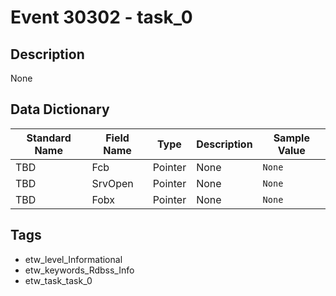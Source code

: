 # Event 30302 - task_0

## Description
None

## Data Dictionary
|Standard Name|Field Name|Type|Description|Sample Value|
|---|---|---|---|---|
|TBD|Fcb|Pointer|None|`None`|
|TBD|SrvOpen|Pointer|None|`None`|
|TBD|Fobx|Pointer|None|`None`|

## Tags
* etw_level_Informational
* etw_keywords_Rdbss_Info
* etw_task_task_0